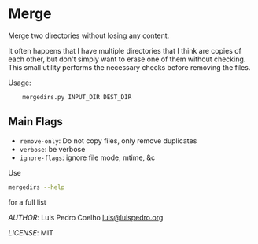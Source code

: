 # Merge

Merge two directories without losing any content.

It often happens that I have multiple directories that I think are copies of
each other, but don't simply want to erase one of them without checking. This
small utility performs the necessary checks before removing the files.

Usage:

```bash
    mergedirs.py INPUT_DIR DEST_DIR
```

## Main Flags

- `remove-only`: Do not copy files, only remove duplicates
- `verbose`: be verbose
- `ignore-flags`: ignore file mode, mtime, &c

Use

```bash
mergedirs --help
```

for a full list

_AUTHOR_: Luis Pedro Coelho [luis@luispedro.org](mailto:luis@luispedro.org)

_LICENSE_: MIT

